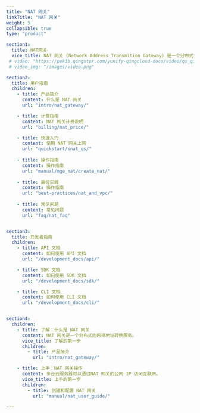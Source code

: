 ```yaml
---
title: "NAT 网关"
linkTitle: "NAT 网关"
weight: 5
collapsible: true
type: "product"

section1:
  title: NAT网关
  vice_title: NAT 网关 (Network Address Transmition Gateway) 是一个分布式的网络地址转换服务，可以为私有网络的主机提供复用公网 IP 的能力，用户的多个私有网络可以通过一个统一的 NAT 网关访问公网或提供互联网服务。
 # video: "https://pek3b.qingstor.com/yunify-qingcloud-docs/video/qs_qingcloud_nat.mp4"
 # video_img: "/images/video.png"

section2:
  title: 用户指南
  children:
    - title: 产品简介
      content: 什么是 NAT 网关
      url: "intro/nat_gateway/"

    - title: 计费指南
      content: NAT 网关计费说明
      url: "billing/nat_price/"

    - title: 快速入门
      content: 使用 NAT 网关上网
      url: "quickstart/snat_qs/"
      
    - title: 操作指南
      content: 操作指南
      url: "manual/mge_nat/create_nat/"
  
    - title: 最佳实践
      content: 操作指南
      url: "best-practices/nat_and_vpc/"
      
    - title: 常见问题
      content: 常见问题
      url: "faq/nat_faq"


section3:
  title: 开发者指南
  children:
    - title: API 文档
      content: 如何使用 API 文档
      url: "/development_docs/api/"

    - title: SDK 文档
      content: 如何使用 SDK 文档
      url: "/development_docs/sdk/"

    - title: CLI 文档
      content: 如何使用 CLI 文档
      url: "/development_docs/cli/"


section4:
  children:
    - title: 了解：什么是 NAT 网关
      content: NAT 网关是一个分布式的网络地址转换服务。
      vice_title: 了解的第一步
      children:
        - title: 产品简介
          url: "intro/nat_gateway/"

    - title: 上手：NAT 网关操作
      content: 多台云服务器可以通过NAT 网关的公网 IP 访问互联网。
      vice_title: 上手的第一步
      children:
        - title: 创建和配置 NAT 网关
          url: "manual/nat_user_guide/" 

---
```


